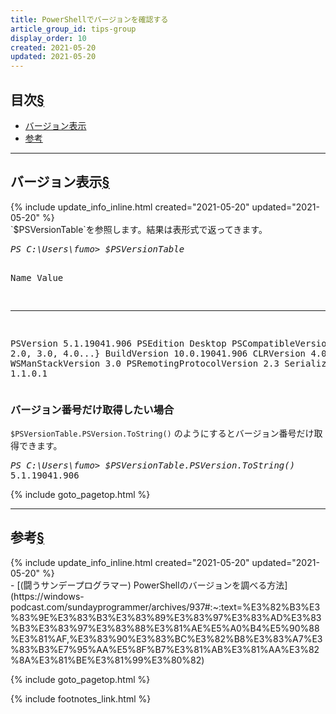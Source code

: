 ```yaml
---
title: PowerShellでバージョンを確認する
article_group_id: tips-group
display_order: 10
created: 2021-05-20
updated: 2021-05-20
---
```


## <a name="index">目次</a><a class="heading-anchor-permalink" href="#目次">§</a>

<ul id="index_ul">
<li><a href="#バージョン表示">バージョン表示</a></li>
<li><a href="#参考">参考</a></li>
</ul>

* * *
## <a name="バージョン表示">バージョン表示</a><a class="heading-anchor-permalink" href="#バージョン表示">§</a>
<div class="chapter-updated">{% include update_info_inline.html created="2021-05-20" updated="2021-05-20" %}</div>
`$PSVersionTable`を参照します。結果は表形式で返ってきます。
<div class="code-box-output no-title">
<pre>
<em class="command">PS C:\Users\fumo> $PSVersionTable</em>

Name                           Value
----                           -----
PSVersion                      5.1.19041.906
PSEdition                      Desktop
PSCompatibleVersions           {1.0, 2.0, 3.0, 4.0...}
BuildVersion                   10.0.19041.906
CLRVersion                     4.0.30319.42000
WSManStackVersion              3.0
PSRemotingProtocolVersion      2.3
SerializationVersion           1.1.0.1
</pre>
</div>

### バージョン番号だけ取得したい場合
`$PSVersionTable.PSVersion.ToString()` のようにするとバージョン番号だけ取得できます。
<div class="code-box-output no-title">
<pre>
<em class="command">PS C:\Users\fumo> $PSVersionTable.PSVersion.ToString()</em>
5.1.19041.906
</pre>
</div>

{% include goto_pagetop.html %}

* * *
## <a name="参考">参考</a><a class="heading-anchor-permalink" href="#参考">§</a>
<div class="chapter-updated">{% include update_info_inline.html created="2021-05-20" updated="2021-05-20" %}</div>
- [(闘うサンデープログラマー) PowerShellのバージョンを調べる方法](https://windows-podcast.com/sundayprogrammer/archives/937#:~:text=%E3%82%B3%E3%83%9E%E3%83%B3%E3%83%89%E3%83%97%E3%83%AD%E3%83%B3%E3%83%97%E3%83%88%E3%81%AE%E5%A0%B4%E5%90%88%E3%81%AF,%E3%83%90%E3%83%BC%E3%82%B8%E3%83%A7%E3%83%B3%E7%95%AA%E5%8F%B7%E3%81%AB%E3%81%AA%E3%82%8A%E3%81%BE%E3%81%99%E3%80%82)

{% include goto_pagetop.html %}

{% include footnotes_link.html %}

